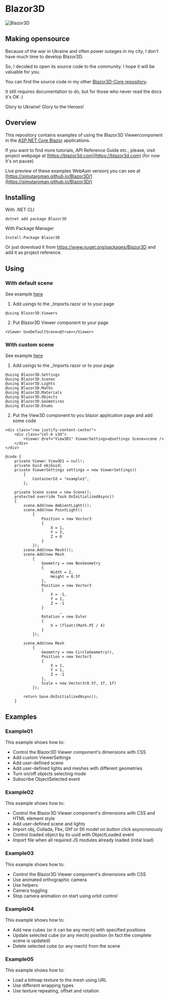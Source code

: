 # Blazor3D
![Blazor3D](../main/Assets/Blazor3D.jpg)

## Making opensource

Because of the war in Ukraine and often power outages in my city, I don't have much time to develop Blazor3D.

So, I decided to open its source code to the community.
I hope it will be valuable for you.

You can find the source code in my other [Blazor3D-Core repository](https://github.com/simutaroman/Blazor3D-Core).

It still requires documentation to do, but for those who never read the docs it's OK :)

Glory to Ukraine! Glory to the Heroes!

## Overview
This repository contains examples of using the Blazor3D Viewercomponent in the [ASP.NET Core Blazor](https://docs.microsoft.com/en-us/aspnet/core/blazor/) applications.

If you want to find more tutorials, API Reference Guide etc., please, visit project webpage at [https://blazor3d.com](https://blazor3d.com) (for now it's on pause)

Live preview of these examples WebAsm versionj you can see at  [https://simutaroman.github.io/Blazor3D/](https://simutaroman.github.io/Blazor3D/) 

## Installing

With .NET CLI
```
dotnet add package Blazor3D
```
With Package Manager
```
Install-Package Blazor3D
```
Or just download it from <https://www.nuget.org/packages/Blazor3D> and add it as project reference.

## Using

### With default scene
See example [here](../main/Examples/Blazor3D.Examples.WebAsm/Pages/Index.razor)

1. Add usings to the _Imports.razor or to your page
 ```
@using Blazor3D.Viewers
```
2. Put Blazor3D Viewer component to your page
 ```
<Viewer UseDefaultScene=@true></Viewer>
```

### With custom scene
See example [here](../main/Examples/Blazor3D.Examples.WebAsm/Pages/Example01.razor)

1. Add usings to the _Imports.razor or to your page
 ```
@using Blazor3D.Settings
@using Blazor3D.Scenes
@using Blazor3D.Lights
@using Blazor3D.Maths
@using Blazor3D.Materials
@using Blazor3D.Objects
@using Blazor3D.Geometires
@using Blazor3D.Enums
```
2. Put the View3D component to you blazor application page and add some code
```
<div class="row justify-content-center">
    <div class="col-6 v3d">
        <Viewer @ref="View3D1" ViewerSettings=@settings Scene=scene />
    </div>
</div>

@code {
    private Viewer View3D1 = null!;
    private Guid objGuid;
    private ViewerSettings settings = new ViewerSettings()
        {
            ContainerId = "example1",
        };

    private Scene scene = new Scene();
    protected override Task OnInitializedAsync()
    {
        scene.Add(new AmbientLight());
        scene.Add(new PointLight()
            {
                Position = new Vector3
                {
                    X = 1,
                    Y = 3,
                    Z = 0
                }
            });
        scene.Add(new Mesh());
        scene.Add(new Mesh
            {
                Geometry = new BoxGeometry
                {
                    Width = 2,
                    Height = 0.5f
                },
                Position = new Vector3
                {
                    X = -1,
                    Y = 1,
                    Z = -1
                }
                        ,
                Rotation = new Euler
                {
                    X = (float)(Math.PI / 4)
                }
            });

        scene.Add(new Mesh
            {
                Geometry = new CircleGeometry(),
                Position = new Vector3
                {
                    X = 1,
                    Y = 1,
                    Z = -1
                },
                Scale = new Vector3(0.5f, 1f, 1f)
            });

        return base.OnInitializedAsync();
    }
```

## Examples

### Example01

This example shows how to:
    <ul>
        <li>Control the Blazor3D Viewer component's dimensions with CSS</li>
        <li>Add custom ViewerSettings</li>
        <li>Add user-defined scene</li>
        <li>Add user-defined lights and meshes with different geometries</li>
        <li>Turn on/off objects selecting mode </li>
        <li>Subscribe ObjectSelected event</li>
    </ul>

### Example02

This example shows how to:
    <ul>
        <li>Control the Blazor3D Viewer component's dimensions with CSS and HTML element style</li>
        <li>Add user-defined scene and lights</li>
        <li>Import obj, Collada, Fbx, Gltf or Stl model on button click asyncronously</li>
        <li>Control loaded object by its uuid with ObjectLoaded event</li>
        <li>Import file when all required JS modules already loaded (inital load)</li>
    </ul>

### Example03

This example shows how to:
    <ul>
        <li>Control the Blazor3D Viewer component's dimensions with CSS</li>
        <li>Use animated orthographic camera</li>
        <li>Use helpers</li>
        <li>Camera toggling</li>
        <li>Stop camera animation on start using orbit control</li>
    </ul>

### Example04

This example shows how to:
    <ul>
        <li>Add new cubes (or it can be any mech) with specified positions</li>
        <li>Update selected cube (or any mech) position (in fact the complete scene is updated)</li>
        <li>Delete selected cube (or any mech) from the scene</li>
    </ul>

### Example05

This example shows how to:
    <ul>
        <li>Load a bitmap texture to the mesh using URL</li>
        <li>Use different wrapping types</li>
        <li>Use texture repeating, offset and rotation</li>
    </ul>

